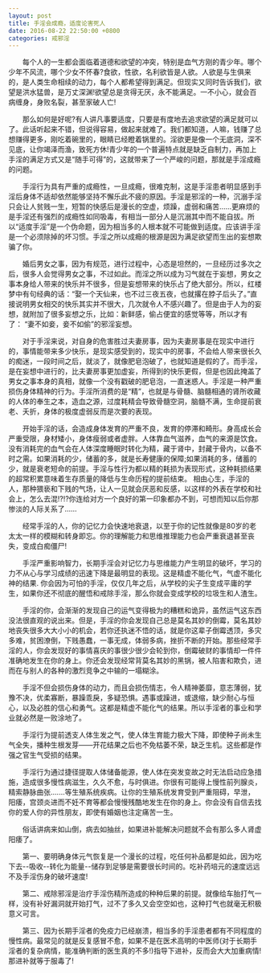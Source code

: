 ```yaml
---
layout: post
title: 手淫会成瘾，适度论害死人
date: 2016-08-22 22:50:00 +0800
categories: 戒邪淫
---
```


　　每个人的一生都会面临着道德和欲望的冲突，特别是血气方刚的青少年。哪个少年不风流，哪个少女不怀春?食欲，性欲，名利欲皆是人欲。人欲是与生俱来的，是人类生命相续的动力，每个人都希望得到满足。但现实又同时告诉我们，欲望是洪水猛兽，是万丈深渊!欲望总是贪得无厌，永不能满足。一不小心，就会百病缠身，身败名裂，甚至家破人亡!
　　那么如何是好呢?有人讲凡事要适度，只要是有度地去追求欲望的满足就可以了。此话听起来不错，但说得容易，做起来就难了。我们都知道，人嘛，钱赚了总想赚得更多，刚吃着碗里的，眼睛已经瞪着锅里的。淫欲更是像一个无底洞，深不见底，让你竭泽而渔，致死方休!青少年的一个普遍特点就是缺乏自制力，再加上手淫的满足方式又是“随手可得”的，这就带来了一个严峻的问题，那就是手淫成瘾的问题。
　　手淫行为具有严重的成瘾性，一旦成瘾，很难克制，这是手淫患者明显感到手淫后身体不适却依然能够坚持不懈乐此不疲的原因。手淫是邪淫的一种，沉溺手淫只会让人贫贱一生，短暂的快感后是漫长的空虚，烦躁，虚弱和痛苦……更麻烦的是手淫还有强烈的成瘾性如同吸毒，有相当一部分人是沉溺其中而不能自拔。所以“适度手淫”是一个伪命题，因为相当多的人根本就不可能做到适度。应该讲手淫是一个必须除掉的坏习惯。手淫之所以成瘾的根源是因为满足欲望而生出的妄想欺骗了你。
　　婚后男女之事，因为有规范，进行过程中，心态是坦然的，一旦经历过多次之后，很多人会觉得男女之事，不过如此。而淫之所以成为习气就在于妄想，男女之事本身给人带来的快乐并不很多，但是妄想带来的快乐占了绝大部分。所以，红楼梦中有句经典的话：“娶一个天仙来，也不过三夜五夜，也就撂在脖子后头了。”直接说明男女相交的快乐其实并不很大，几次就令人不感兴趣了。但是由于人为的妄想，就附加了很多妄想之乐，比如：新鲜感，偷占便宜的感觉等等，所以才有了： “妻不如妾，妾不如偷”的邪淫妄想。
　　对于手淫来说，对自身的危害胜过夫妻房事，因为夫妻房事是在现实中进行的，事情能带来多少快乐，是现实感受到的，现实中的房事，不会给人带来很长久的痴迷，一段时间之后，就淡了，就像肥皂泡破了，也就知道是假的了。而手淫，是在妄想中进行的，比夫妻房事更加虚妄，所得到的快乐更假，但是也因此掩盖了男女之事本身的真相，就像一个没有戳破的肥皂泡，一直迷惑人。手淫是一种严重损伤身体精神的行为。手淫所消费的是“精”，也就是与骨髓、脑髓相通的肾所收藏的人体的奉生之本，造血之源，过度耗精会导致骨髓空洞，脑髓不满，生命提前衰老、夭折，身体的极度虚弱反而是次要的表现。
　　开始手淫的话，会造成身体发育的严重不良，发育的停滞和畸形。身高成长会严重受限，身材矮小，身体瘦弱或者虚胖。人体靠血气滋养，血气的来源是饮食。没有消耗完的血气会在人体深度睡眠时转化为精，藏于肾中，封藏于骨内，以备不时之需。如果消耗的少，储蓄的多，就是长寿健康的保障;如果消耗的多，储蓄的少，就是衰老短命的前提。手淫与性行为都以精的耗损为表现形式，这种耗损结果的超常积累意味着生存质量的降低与生命历程的提前结束。 相由心生，手淫的人，那种猥亵和下贱的气场，让人一见就会厌恶和反感，以这样的外表在学校和社会上，怎么去混!?!?你连给对方一个良好的第一印象都办不到，可想而知以后你那惨淡的人际关系了……
　　经常手淫的人，你的记忆力会快速地衰退，以至于你的记性就像是80岁的老太太一样的模糊和转身即忘。你的理解能力和思维推理能力也会严重衰退甚至丧失，变成白痴僵尸!
　　手淫严重影响智力，长期手淫会对记忆力与思维能力产生明显的破坏，学习的力不从心与学习成绩的迅速下降是最明显的表现。这是精虚不能化气，气虚不能化神的结果. 你会因为可怕的手淫，仅仅几年之后，从学校的尖子生变成平庸的学生，如果你还不彻底的醒悟和戒除手淫，那么你就会变成学校的垃圾生和人渣生。
　　手淫的你，会渐渐的发现自己的运气变得极为的糟糕和诡异，虽然运气这东西没法很直观的说出来。但是，手淫的你会发现自己总是莫名其妙的倒霉，莫名其妙地丧失很多大大小小的机会，若你还执迷不悟的话，就是你这辈子倒霉透顶，多灾多难，贫困潦倒，下贱愚蠢，一事无成，体弱多病，挫折不断的开始。那些经常手淫的人，你会发现好的事情喜庆的事很少很少会轮到你，倒霉破财的事情却一件件准确地发生在你的身上。你还会发现经常背莫名其妙的黑锅，被人陷害和欺负，进而在与别人的各种的激烈竞争之中输的一塌糊涂。
　　手淫不但会损伤身体的动力，而且会损伤情志，令人精神萎靡，意志薄弱，犹豫不决，优柔寡断，暴躁乖戾，多疑恐惧。遇事或躁进，或退缩，缺少耐心与恒心，以及必胜的信心和勇气。这都是精虚不能化气的结果。所以手淫者的事业和学业就必然是一败涂地了。
　　手淫行为提前透支人体生发之气，使人体生育能力极大下降，即使种子尚未生气全失，播种生根发芽——开花结果之后也不免枯萎不荣，缺乏生机。这些都是作强之官生气受损的结果。
　　手淫行为通过捷径提取人体储备能源，使人体在突发变故之时无法启动应急措施，造成很多慢性病滋生，久久不愈，与时俱进。你很有可能得上慢性前列腺炎，精索静脉曲张.......等生殖系统疾病。让你的生殖系统发育受到严重阻碍，早泄，阳痿，宫颈炎进而不妊不育等都会慢慢残酷地发生在你的身上。你会没有自信去找你的爱人你的异性朋友，即使有婚姻也注定痛苦一生。
　　俗话讲病来如山倒，病去如抽丝，如果进补能解决问题就不会有那么多人肾虚阳痿了。
　　第一、要明确身体元气恢复是一个漫长的过程，吃任何补品都是如此，因为吃下去--吸收--转化为能量--储存到足够是需要很长时间的。吃补药培元的速度远远不及手淫伤身的破坏速度!
　　第二、戒除邪淫是治疗手淫伤精所造成的种种后果的前提。就像给车胎打气一样，没有补好漏洞就开始打气，过不了多久又会空空如也，这种打气也就毫无积极意义可言。
　　第三、因为长期手淫者的免疫力已经崩溃，相当多的手淫患者都有不同程度的慢性病。最常见的就是反复感冒不愈，如果不是在医术高明的中医师(对于长期手淫者的复杂病情，能准确判断的医生真的不多!)指导下进补，反而会大大加重病情!那进补就等于服毒了!